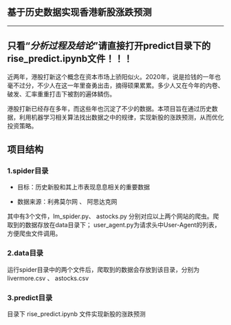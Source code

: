 ## 基于历史数据实现香港新股涨跌预测

------------------------------------------------------------------
只看“*分析过程及结论*”请直接打开predict目录下的rise_predict.ipynb文件！！！
------------------------------------------------------------------



近两年，港股打新这个概念在资本市场上骄阳似火。2020年，说是捡钱的一年也毫不过分，不少人在这一年里奋勇出击，摘得硕果累累。多少人又在今年的内卷、破发、汇率重重打击下被割的遍体鳞伤。

港股打新已经存在多年，而这些年也沉淀了不少的数据。本项目旨在通过历史数据，利用机器学习相关算法找出数据之中的规律，实现新股的涨跌预测，从而优化投资策略。

## 项目结构
### 1.spider目录
- 目标：历史新股和其上市表现息息相关的重要数据

- 数据来源：利弗莫尔网 、 阿思达克网

其中有3个文件，lm_spider.py、 astocks.py 分别对应以上两个网站的爬虫。爬取到的数据存放在data目录下； user_agent.py为请求头中User-Agent的列表，方便爬虫文件调用。

### 2.data目录

运行spider目录中的两个文件后，爬取到的数据会存放到该目录，分别为livermore.csv 、 astocks.csv

### 3.predict目录

目录下 rise_predict.ipynb 文件实现新股的涨跌预测

